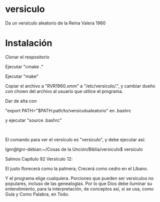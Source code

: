 # versiculo
Da un versículo aleatorio de la Reina Valera 1960
<br />
# Instalación
Clonar el respositorio

Ejecutar "cmake ."

Ejecutar "make"

Copiar el archivo a "RVR1960.xmm" a "/etc/versiculo/.", y cambiar dueño con chown del archivo al usuario que utilice el programa.

Dar de alta con 

"export PATH="$PATH:path/to/versiculoaleatorio" en .bashrc

y ejecutar "source .bashrc"

</br>

El comando para ver el versículo es "versiculo", y debe ejecutar así:

lgnr@lgnr-debian:~/Cosas de la Unción/Biblia/versiculo$ versiculo 


Salmos Capítulo 92 Versículo 12:
 
El justo florecerá como la
palmera; Crecerá como cedro en
el Líbano.

Y el programa elige cualquiera. Porciones que pueden ser versículos no populares, incluso de las genealogías. Por lo que Dios debe iluminar su entendimiento, para la interpretación, de conceptos así, si se usa, como Guía y Como Palabra, en Todo.
